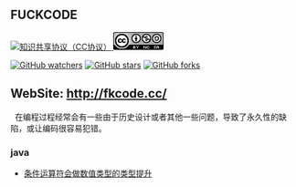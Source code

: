 ## FUCKCODE  

[![知识共享协议（CC协议）](https://img.shields.io/badge/License-Creative%20Commons-DC3D24.svg?style=flat-square) ![Attribution-NonCommercial-ShareAlike CC BY-NC-SA](LICENSE.png)](https://creativecommons.org/licenses/by-nc-sa/4.0/deed.zh)


[![GitHub watchers](https://img.shields.io/github/watchers/fk-code/fuckcode.svg?style=social&logo=github&label=Watch)](https://github.com/fk-code/fuckcode/watchers)  [![GitHub stars](https://img.shields.io/github/stars/fk-code/fuckcode.svg?style=social&logo=github&label=Stars)](https://github.com/fk-code/fuckcode/stargazers)  [![GitHub forks](https://img.shields.io/github/forks/fk-code/fuckcode.svg?style=social&logo=github&label=Fork)](https://github.com/fk-code/fuckcode/network) 
 
## WebSite: http://fkcode.cc/
 
在编程过程经常会有一些由于历史设计或者其他一些问题，导致了永久性的缺陷，或让编码很容易犯错。
 
### java
- [条件运算符会做数值类型的类型提升](java/条件运算符会做数值类型的类型提升.md)

